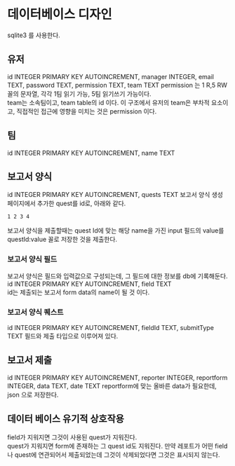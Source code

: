 # 데이터베이스 디자인
sqlite3 를 사용한다.
## 유저
id INTEGER PRIMARY KEY AUTOINCREMENT, manager INTEGER, email TEXT, password TEXT, permission TEXT, team TEXT
permission 는 1 R,5 RW 꼴의 문자열, 각각 1팀 읽기 가능, 5팀 읽기쓰기 가능이다.  
team는 소속팀이고, team table의 id 이다. 이 구조에서 유저의 team은 부차적 요소이고, 직접적인 접근에 영향을 미치는 것은 permission 이다.
## 팀
id INTEGER PRIMARY KEY AUTOINCREMENT, name TEXT
## 보고서 양식
id INTEGER PRIMARY KEY AUTOINCREMENT, quests TEXT
보고서 양식 생성 페이지에서 추가한 quest를 id로, 아래와 같다.
```
1 2 3 4
```
보고서 양식을 제출할때는 quest Id에 맞는 해당 name을 가진 input 필드의 value를 questId:value 꼴로 저장한 것을 제출한다.
### 보고서 양식 필드
보고서 양식은 필드와 입력값으로 구성되는데, 그 필드에 대한 정보를 db에 기록해둔다.  
id INTEGER PRIMARY KEY AUTOINCREMENT, field TEXT  
id는 제출되는 보고서 form data의 name이 될 것 이다.
### 보고서 양식 퀘스트
id INTEGER PRIMARY KEY AUTOINCREMENT, fieldId TEXT, submitType TEXT
필드와 제출 타입으로 이루어져 있다.
## 보고서 제출
id INTEGER PRIMARY KEY AUTOINCREMENT, reporter INTEGER, reportform INTEGER, data TEXT, date TEXT 
reportform에 맞는 올바른 data가 필요한데, json 으로 저장한다.

## 데이터 베이스 유기적 상호작용
field가 지워지면 그것이 사용된 quest가 지워진다.  
quest가 지워지면 form에 존재하는 그 quest id도 지워진다.
만약 레포트가 어떤 field나 quest에 연관되어서 제출되었는데 그것이 삭제되었다면 그것은 표시되지 않는다.